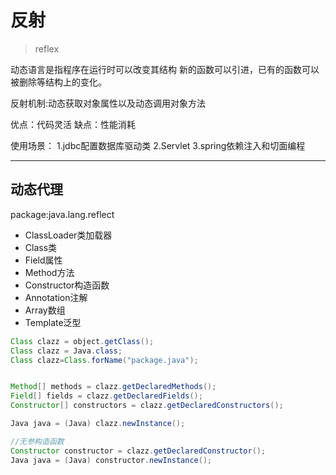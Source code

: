 
# 反射
> reflex

动态语言是指程序在运行时可以改变其结构
新的函数可以引进，已有的函数可以被删除等结构上的变化。

反射机制:动态获取对象属性以及动态调用对象方法

优点：代码灵活
缺点：性能消耗

使用场景：
1.jdbc配置数据库驱动类
2.Servlet
3.spring依赖注入和切面编程

---
## 动态代理

package:java.lang.reflect

- ClassLoader类加载器
- Class类
- Field属性
- Method方法
- Constructor构造函数
- Annotation注解
- Array数组
- Template泛型


```java
Class clazz = object.getClass();
Class clazz = Java.class;
Class clazz=Class.forName("package.java");


Method[] methods = clazz.getDeclaredMethods();
Field[] fields = clazz.getDeclaredFields();
Constructor[] constructors = clazz.getDeclaredConstructors();

Java java = (Java) clazz.newInstance();

//无参构造函数
Constructor constructor = clazz.getDeclaredConstructor();
Java java = (Java) constructor.newInstance();

```






